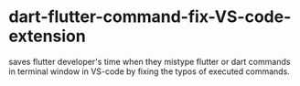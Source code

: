 # dart-flutter-command-fix-VS-code-extension
saves flutter developer's time when they mistype flutter or dart commands in terminal window in VS-code by fixing the typos of executed commands.
